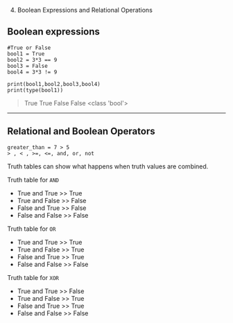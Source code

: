 4. Boolean Expressions and Relational Operations

## Boolean expressions

```python3
#True or False
bool1 = True
bool2 = 3*3 == 9
bool3 = False
bool4 = 3*3 != 9

print(bool1,bool2,bool3,bool4)
print(type(bool1))
```
> True True False False
<class 'bool'>
***
## Relational and Boolean Operators
```
greater_than = 7 > 5
> , < , >=, <=, and, or, not
```
Truth tables can show what happens when truth values are combined.

Truth table for `AND`
- True and True >> True
- True and False >> False
- False and True >> False
- False and False >> False


Truth table for `OR`
- True and True >> True
- True and False >> True
- False and True >> True
- False and False >> False

Truth table for `XOR`
- True and True >> False
- True and False >> True
- False and True >> True
- False and False >> False